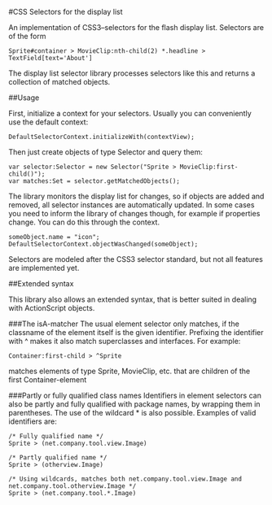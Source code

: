 
#CSS Selectors for the display list

An implementation of CSS3–selectors for the flash display list. Selectors are
of the form 

    Sprite#container > MovieClip:nth-child(2) *.headline > TextField[text='About']

The display list selector library processes selectors like this and returns a collection
of matched objects.


##Usage

First, initialize a context for your selectors. Usually you can conveniently use the default
context:

    DefaultSelectorContext.initializeWith(contextView);
    
Then just create objects of type Selector and query them:

    var selector:Selector = new Selector("Sprite > MovieClip:first-child()");
    var matches:Set = selector.getMatchedObjects();
    
The library monitors the display list for changes, so if objects are added and removed, all
selector instances are automatically updated. In some cases you need to inform the library
of changes though, for example if properties change. You can do this through the context.

    someObject.name = "icon";
    DefaultSelectorContext.objectWasChanged(someObject);

Selectors are modeled after the CSS3 selector standard, but not all features are implemented
yet.


##Extended syntax

This library also allows an extended syntax, that is better suited in dealing with ActionScript objects. 


###The isA-matcher
The usual element selector only matches, if the classname of the element itself is the given identifier. Prefixing
the identifier with ^ makes it also match superclasses and interfaces. For example:

    Container:first-child > ^Sprite
    
matches elements of type Sprite, MovieClip, etc. that are children of the first Container-element


###Partly or fully qualified class names
Identifiers in element selectors can also be partly and fully qualified with package names, by wrapping them
in parentheses. The use of the wildcard * is also possible. Examples of valid identifiers are:


    /* Fully qualified name */
    Sprite > (net.company.tool.view.Image)
    
    /* Partly qualified name */
    Sprite > (otherview.Image)
        
    /* Using wildcards, matches both net.company.tool.view.Image and net.company.tool.otherview.Image */
    Sprite > (net.company.tool.*.Image)